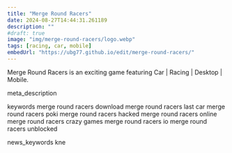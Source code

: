 ```yaml
---
title: "Merge Round Racers"
date: 2024-08-27T14:44:31.261189
description: ""
#draft: true
image: "img/merge-round-racers/logo.webp"
tags: [racing, car, mobile]
embedUrl: "https://ubg77.github.io/edit/merge-round-racers/"
---
```


Merge Round Racers is an exciting game featuring Car | Racing | Desktop | Mobile.

meta_description



keywords
merge round racers download merge round racers last car merge round racers poki merge round racers hacked merge round racers online merge round racers crazy games merge round racers io merge round racers unblocked


news_keywords
kne
